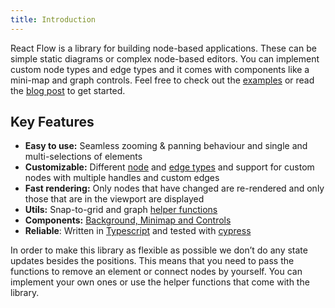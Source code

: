 ```yaml
---
title: Introduction
---
```


React Flow is a library for building node-based applications. These can be simple static diagrams or complex node-based editors. You can implement custom node types and edge types and it comes with components like a mini-map and graph controls. Feel free to check out the [examples](https://reactflow.dev/examples/) or read the [blog post](https://webkid.io/blog/react-flow-node-based-graph-library/) to get started.

## Key Features

* **Easy to use:** Seamless zooming & panning behaviour and single and multi-selections of elements
* **Customizable:** Different [node](#node-types--custom-nodes) and [edge types](#edge-types--custom-edges) and support for custom nodes with multiple handles and custom edges
* **Fast rendering:** Only nodes that have changed are re-rendered and only those that are in the viewport are displayed
* **Utils:** Snap-to-grid and graph [helper functions](#helper-functions)
* **Components:** [Background, Minimap and Controls](#components)
* **Reliable**: Written in [Typescript](https://www.typescriptlang.org/) and tested with [cypress](https://www.cypress.io/)

In order to make this library as flexible as possible we don’t do any state updates besides the positions. This means that you need to pass the functions to remove an element or connect nodes by yourself. You can implement your own ones or use the helper functions that come with the library.
